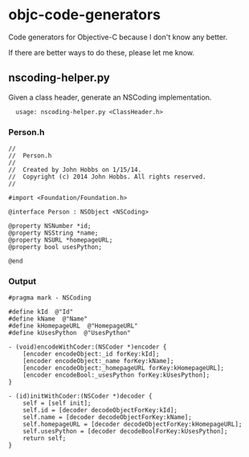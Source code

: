 objc-code-generators
====================

Code generators for Objective-C because I don't know any better.

If there are better ways to do these, please let me know.

## nscoding-helper.py

Given a class header, generate an NSCoding implementation.

      usage: nscoding-helper.py <ClassHeader.h>

### Person.h

```objc
//
//  Person.h
//
//  Created by John Hobbs on 1/15/14.
//  Copyright (c) 2014 John Hobbs. All rights reserved.
//

#import <Foundation/Foundation.h>

@interface Person : NSObject <NSCoding>

@property NSNumber *id;
@property NSString *name;
@property NSURL *homepageURL;
@property bool usesPython;

@end
```

### Output

```objc
#pragma mark - NSCoding

#define kId  @"Id"
#define kName  @"Name"
#define kHomepageURL  @"HomepageURL"
#define kUsesPython  @"UsesPython"

- (void)encodeWithCoder:(NSCoder *)encoder {
    [encoder encodeObject:_id forKey:kId];
    [encoder encodeObject:_name forKey:kName];
    [encoder encodeObject:_homepageURL forKey:kHomepageURL];
    [encoder encodeBool:_usesPython forKey:kUsesPython];
}

- (id)initWithCoder:(NSCoder *)decoder {
    self = [self init];
    self.id = [decoder decodeObjectForKey:kId];
    self.name = [decoder decodeObjectForKey:kName];
    self.homepageURL = [decoder decodeObjectForKey:kHomepageURL];
    self.usesPython = [decoder decodeBoolForKey:kUsesPython];
    return self;
}
```
